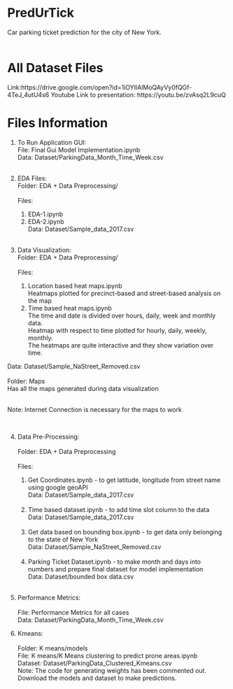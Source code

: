 # PredUrTick
Car parking ticket prediction for the city of New York.<br><br>
<h1>All Dataset Files </h1>
Link:https://drive.google.com/open?id=1iOYIlAlMoQAyVy0fQGf-4TeJ_4utU4s6
Youtube Link to presentation: https://youtu.be/zvAsq2L9cuQ

<h1>Files Information </h1>

1. To Run Application GUI:<br>
File: Final Gui Model Implementation.ipynb<br>
Data: Dataset/ParkingData_Month_Time_Week.csv<br><br>

2. EDA Files:<br>
Folder: EDA + Data Preprocessing/<br><br>
Files: <br>
      1. EDA-1.ipynb<br>
      2. EDA-2.ipynb<br>
      Data: Dataset/Sample_data_2017.csv<br><br>

3. Data Visualization:<br>
Folder: EDA + Data Preprocessing/<br><br>
Files: <br>
      1. Location based heat maps.ipynb<br>
         Heatmaps plotted for precinct-based and street-based analysis on the map<br>
      2. Time based heat maps.ipynb<br>
         The time and date is divided over hours, daily, week and monthly data. <br>
         Heatmap with respect to time plotted for hourly, daily, weekly, monthly.<br>
         The heatmaps are quite interactive and they show variation over time. <br>
          
Data: Dataset/Sample_NaStreet_Removed.csv<br><br>
Folder: Maps<br>
Has all the maps generated during data visualization<br><br>
<p>Note: Internet Connection is necessary for the maps to work</p><br>

4. Data Pre-Processing:<br><br>
Folder: EDA + Data Preprocessing<br><br>
Files:<br>
      1. Get Coordinates.ipynb - to get latitude, longitude from street name using google geoAPI<br>
         Data: Dataset/Sample_data_2017.csv<br><br>
      2. Time based dataset.ipynb - to add time slot column to the data<br>
         Data: Dataset/Sample_data_2017.csv<br><br>
      3. Get data based on bounding box.ipynb - to get data only belonging to the state of New York<br>
         Data: Dataset/Sample_NaStreet_Removed.csv<br><br>
      4. Parking Ticket Dataset.ipynb - to make month and days into numbers and prepare final dataset for model implementation<br>
         Data: Dataset/bounded box data.csv<br><br>
         
5. Performance Metrics:<br><br>
File: Performance Metrics for all cases<br>
Data: Dataset/ParkingData_Month_Time_Week.csv<br>

6. Kmeans: <br><br>
Folder: K means/models<br>
File: K means/K Means clustering to predict prone areas.ipynb<br>
Dataset: Dataset/ParkingData_Clustered_Kmeans.csv<br>
Note: The code for generating weights has been commented out. Download the models and dataset to make predictions.<br>

        









